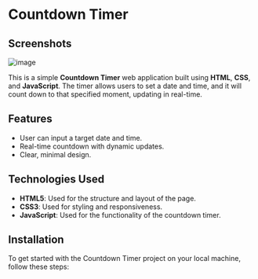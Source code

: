 # Countdown Timer
## Screenshots

![image](https://github.com/user-attachments/assets/0897bd3b-c5fe-49ff-9ed3-79187ea69583)

This is a simple **Countdown Timer** web application built using **HTML**, **CSS**, and **JavaScript**. The timer allows users to set a date and time, and it will count down to that specified moment, updating in real-time.

## Features

- User can input a target date and time.
- Real-time countdown with dynamic updates.
- Clear, minimal design.

## Technologies Used

- **HTML5**: Used for the structure and layout of the page.
- **CSS3**: Used for styling and responsiveness.
- **JavaScript**: Used for the functionality of the countdown timer.

## Installation

To get started with the Countdown Timer project on your local machine, follow these steps:

